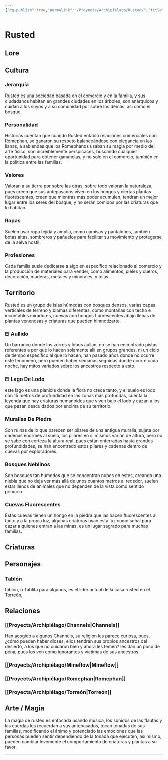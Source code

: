 ```yaml
---
{"dg-publish":true,"permalink":"/Proyects/Archipiélago/Rusted/","title":"Rusted","created":"2023-03-21T13:19:35.903-05:00","updated":"2023-09-09T18:29:35.801-05:00"}
---
```



# Rusted

## Lore

## Cultura

### Jerarquía

Rusted es una sociedad basada en el comercio y en la familia, y sus ciudadanos habitan en grandes ciudades en los árboles, son anárquicos y cuidan a los suyos y a su comunidad por sobre los demás, así cómo el bosque.

### Personalidad

Historias cuentan que cuando Rusted entabló relaciones comerciales con Romephan, se ganaron su respeto balanceándose con elegancia en las lianas, a sabiendas que los Romephanos usaban su magia por medio del arte físico, son increíblemente perspicaces, buscando cualquier oportunidad para obtener ganancias, y no solo en el comercio, también en la política entre las familias.

### Valores

Valoran a su tierra por sobre las otras, sobre todo valoran la naturaleza, pues creen que sus antepasados viven en los hongos y ciertas plantas fluorescentes, creen que mientras más poder acumulen, tendrán un mejor lugar entre los seres del bosque, y no serán comidos por las criaturas que lo habitan.

### Ropas

Suelen usar ropa tejida y amplia, como camisas y pantalones, también botas altas, sombreros y pañuelos para facilitar su movimiento y protegerse de la selva hostil. 

### Profesiones

Cada familia suele dedicarse a algo en específico relacionado al comercio y la producción de materiales para vender, como alimentos, pieles y cueros, decoración, maderas, metales y minerales, y telas.

## Territorio

Rusted es un grupo de islas húmedas con bosques densos, varias capas verticales de terreno y biomas diferentes, como montañas con techo e incontables miradores, cuevas con hongos fluorescentes abajo llenas de plantas venenosas y criaturas que pueden himnotizarte.

### El Aullido

Un barranco donde los zorros y lobos aullan, no se han encontrado pistas referentes a por qué lo hacen solamente allí en grupos grandes, ni un ciclo de tiempo específico al que lo hacen, han pasado años donde no ocurre este fenómeno, pero pueden haber semanas seguidas donde ocurre cada noche, hay mitos variados sobre los ancestros respecto a esto.

### El Lago De Lodo

este lago es una planicie donde la flora no crece tanto, y el suelo es lodo con 15 metros de profundidad en las zonas más profundas, cuenta la leyenda que hay criaturas humanoides que viven bajo el lodo y cazan a los que pasan descuidados por encima de su territorio.

### Murallas De Piedra

Son ruinas de lo que parecen ser pilares de una antigua muralla, sujeta por cadenas enormes al suelo, los pilares en si mismos varían de altura, pero no se sabe con certeza la altura real, pues están enterradas hasta grandes profundidades, se han encontrado estos pilares y cadenas dentro de cuevas por exploradores.

### Bosques Neblinos

Son bosques tan húmedos que se concentran nubes en estos, creando una niebla que no deja ver más allá de unos cuantos metros al rededor, suelen estar llenos de animales que no dependen de la vista como sentido primario.

### Cuevas Fluorescentes

Estas cuevas tienen un hongo en la piedra que las hacen fluorescentes al tacto y a la propia luz, algunas criaturas usan esta luz como señal para cazar a quienes entran a las minas, es un lugar sagrado para muchas familias.

## Criaturas

## Personajes

### Tablón

tablón, o Tablita para algunos, es el lider actual de la casa rusted en el Torreón,

## Relaciones

### [[Proyects/Archipiélago/Channels\|Channels]]

Han acogido a algunos Channels, su religión les parece curiosa, pues, ¿cómo pueden haber dioses, ellos tendrán sus propios ancestros del desierto, a los que no cuidaron bien y ahora les temen? les dan un poco de pena, pues los ven como ignorantes y víctimas de sus ancestros.

### [[Proyects/Archipiélago/Mineflow\|Mineflow]]

### [[Proyects/Archipiélago/Romephan\|Romephan]]

### [[Proyects/Archipiélago/Torreón\|Torreón]]

## Arte / Magia

La magia de rusted es enfocada usando música, los sonidos de las flautas y las cuerdas les recuerdan a sus antepasados, tocan tonadas de sus familias, modificando el ánimo y potenciado las emociones que las personas pueden sentir dependiendo de la tonada que ejecuten, así mismo, pueden cambiar levemente el comportamiento de criaturas y plantas a su favor.

---
